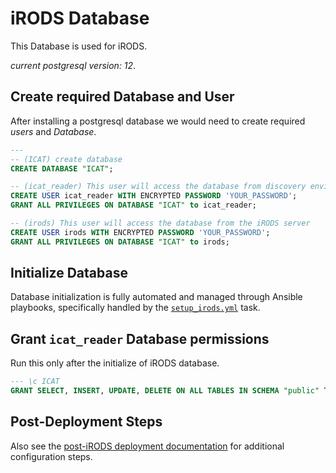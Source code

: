 # iRODS Database

This Database is used for iRODS.

*current postgresql version: 12*.

## Create required Database and User

After installing a postgresql database we would need to create required *users* and *Database*.

```sql
---
-- (ICAT) create database
CREATE DATABASE "ICAT";

-- (icat_reader) This user will access the database from discovery environment
CREATE USER icat_reader WITH ENCRYPTED PASSWORD 'YOUR_PASSWORD';
GRANT ALL PRIVILEGES ON DATABASE "ICAT" to icat_reader;

-- (irods) This user will access the database from the iRODS server
CREATE USER irods WITH ENCRYPTED PASSWORD 'YOUR_PASSWORD';
GRANT ALL PRIVILEGES ON DATABASE "ICAT" to irods;
```

## Initialize Database

Database initialization is fully automated and managed through Ansible playbooks, specifically handled by the [`setup_irods.yml`](https://github.com/CyVerse-Ansible/ansible-irods-cfg/blob/main/tasks/setup_irods.yml#L25) task.


## Grant `icat_reader` Database permissions

Run this only after the initialize of iRODS database.

```sql
--- \c ICAT
GRANT SELECT, INSERT, UPDATE, DELETE ON ALL TABLES IN SCHEMA "public" TO icat_reader;
```

## Post-Deployment Steps

Also see the [post-iRODS deployment documentation](../others/main.md) for additional configuration steps.
